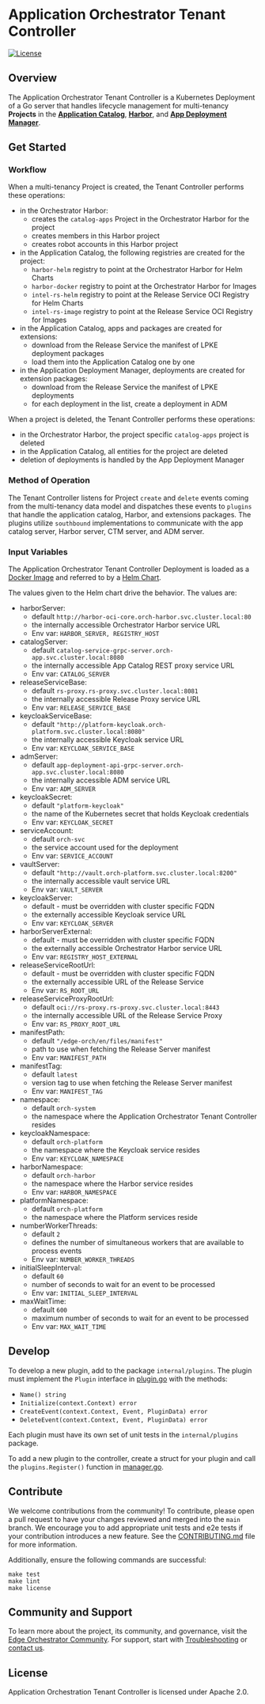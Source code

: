 <!---
  SPDX-FileCopyrightText: (C) 2025 Intel Corporation
  SPDX-License-Identifier: Apache-2.0
-->

# Application Orchestrator Tenant Controller

[![License](https://img.shields.io/badge/License-Apache%202.0-blue.svg)](https://opensource.org/licenses/Apache-2.0)

## Overview

The Application Orchestrator Tenant Controller is a Kubernetes Deployment of a Go server that handles lifecycle
management for multi-tenancy **Projects** in the **[Application Catalog]**, **[Harbor]**,
and **[App Deployment Manager]**.

## Get Started

### Workflow

When a multi-tenancy Project is created, the Tenant Controller performs these operations:

- in the Orchestrator Harbor:
  - creates the `catalog-apps` Project in the Orchestrator Harbor for the project
  - creates members in this Harbor project
  - creates robot accounts in this Harbor project
- in the Application Catalog, the following registries are created for the project:
  - `harbor-helm` registry to point at the Orchestrator Harbor for Helm Charts
  - `harbor-docker` registry to point at the Orchestrator Harbor for Images
  - `intel-rs-helm` registry to point at the Release Service OCI Registry for Helm Charts
  - `intel-rs-image` registry to point at the Release Service OCI Registry for Images
- in the Application Catalog, apps and packages are created for extensions:
  - download from the Release Service the manifest of LPKE deployment packages
  - load them into the Application Catalog one by one
- in the Application Deployment Manager, deployments are created for extension packages:
  - download from the Release Service the manifest of LPKE deployments
  - for each deployment in the list, create a deployment in ADM

When a project is deleted, the Tenant Controller performs these operations:

- in the Orchestrator Harbor, the project specific `catalog-apps` project is deleted
- in the Application Catalog, all entities for the project are deleted
- deletion of deployments is handled by the App Deployment Manager

### Method of Operation

The Tenant Controller listens for Project `create` and `delete` events coming from the multi-tenancy data model and
dispatches these events to `plugins` that handle the application catalog, Harbor, and extensions
packages. The plugins utilize `southbound` implementations to communicate with the app catalog server, Harbor server,
CTM server, and ADM server.

### Input Variables

The Application Orchestrator Tenant Controller Deployment is loaded as a [Docker Image](build/Dockerfile) and
referred to by a [Helm Chart](deploy/charts/app-orch-tenant-controller).

The values given to the Helm chart drive the behavior. The values are:

- harborServer:
  - default `http://harbor-oci-core.orch-harbor.svc.cluster.local:80`
  - the internally accessible Orchestrator Harbor service URL
  - Env var: `HARBOR_SERVER, REGISTRY_HOST`
- catalogServer:
  - default `catalog-service-grpc-server.orch-app.svc.cluster.local:8080`
  - the internally accessible App Catalog REST proxy service URL
  - Env var: `CATALOG_SERVER`
- releaseServiceBase:
  - default `rs-proxy.rs-proxy.svc.cluster.local:8081`
  - the internally accessible Release Proxy service URL
  - Env var: `RELEASE_SERVICE_BASE`
- keycloakServiceBase:
  - default `"http://platform-keycloak.orch-platform.svc.cluster.local:8080"`
  - the internally accessible Keycloak service URL
  - Env var: `KEYCLOAK_SERVICE_BASE`
- admServer:
  - default `app-deployment-api-grpc-server.orch-app.svc.cluster.local:8080`
  - the internally accessible ADM service URL
  - Env var: `ADM_SERVER`
- keycloakSecret:
  - default `"platform-keycloak"`
  - the name of the Kubernetes secret that holds Keycloak credentials
  - Env var: `KEYCLOAK_SECRET`
- serviceAccount:
  - default `orch-svc`
  - the service account used for the deployment
  - Env var: `SERVICE_ACCOUNT`
- vaultServer:
  - default `"http://vault.orch-platform.svc.cluster.local:8200"`
  - the internally accessible vault service URL
  - Env var: `VAULT_SERVER`
- keycloakServer:
  - default - must be overridden with cluster specific FQDN
  - the externally accessible Keycloak service URL
  - Env var: `KEYCLOAK_SERVER`
- harborServerExternal:
  - default - must be overridden with cluster specific FQDN
  - the externally accessible Orchestrator Harbor service URL
  - Env var: `REGISTRY_HOST_EXTERNAL`
- releaseServiceRootUrl:
  - default - must be overridden with cluster specific FQDN
  - the externally accessible URL of the Release Service
  - Env var: `RS_ROOT_URL`
- releaseServiceProxyRootUrl:
  - default `oci://rs-proxy.rs-proxy.svc.cluster.local:8443`
  - the internally accessible URL of the Release Service Proxy
  - Env var: `RS_PROXY_ROOT_URL`
- manifestPath:
  - default `"/edge-orch/en/files/manifest"`
  - path to use when fetching the Release Server manifest
  - Env var: `MANIFEST_PATH`
- manifestTag:
  - default `latest`
  - version tag to use when fetching the Release Server manifest
  - Env var: `MANIFEST_TAG`
- namespace:
  - default `orch-system`
  - the namespace where the Application Orchestrator Tenant Controller resides
- keycloakNamespace:
  - default `orch-platform`
  - the namespace where the Keycloak service resides
  - Env var: `KEYCLOAK_NAMESPACE`
- harborNamespace:
  - default `orch-harbor`
  - the namespace where the Harbor service resides
  - Env var: `HARBOR_NAMESPACE`
- platformNamespace:
  - default `orch-platform`
  - the namespace where the Platform services reside
- numberWorkerThreads:
  - default `2`
  - defines the number of simultaneous workers that are available to process events
  - Env var: `NUMBER_WORKER_THREADS`
- initialSleepInterval:
  - default `60`
  - number of seconds to wait for an event to be processed
  - Env var: `INITIAL_SLEEP_INTERVAL`
- maxWaitTime:
  - default `600`
  - maximum number of seconds to wait for an event to be processed
  - Env var: `MAX_WAIT_TIME`

## Develop

To develop a new plugin, add to the package `internal/plugins`. The plugin must implement the `Plugin` interface
in [plugin.go](internal/plugins/plugin.go) with the methods:

- `Name() string`
- `Initialize(context.Context) error`
- `CreateEvent(context.Context, Event, PluginData) error`
- `DeleteEvent(context.Context, Event, PluginData) error`

Each plugin must have its own set of unit tests in the `internal/plugins` package.

To add a new plugin to the controller, create a struct for your plugin and call the `plugins.Register()` function
in [manager.go](internal/manager/manager.go).

## Contribute

We welcome contributions from the community! To contribute, please open a pull request to have your changes reviewed
and merged into the `main` branch. We encourage you to add appropriate unit tests and e2e tests if your contribution introduces
a new feature. See the [CONTRIBUTING.md](CONTRIBUTING.md) file for more information.

Additionally, ensure the following commands are successful:

```shell
make test
make lint
make license
```

## Community and Support

To learn more about the project, its community, and governance, visit the [Edge Orchestrator Community](https://github.com/open-edge-platform).
For support, start with [Troubleshooting](https://github.com/open-edge-platform) or [contact us](https://github.com/open-edge-platform).

## License

Application Orchestration Tenant Controller is licensed under Apache 2.0.

[Application Catalog]: https://github.com/open-edge-platform/app-orch-catalog
[App Deployment Manager]: https://github.com/open-edge-platform/app-orch-deployment/tree/main/app-deployment-manager
[Harbor]: https://goharbor.io
